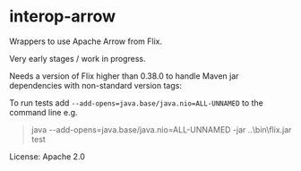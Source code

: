 # interop-arrow

Wrappers to use Apache Arrow from Flix.

Very early stages / work in progress.

Needs a version of Flix higher than 0.38.0 to handle Maven jar dependencies
with non-standard version tags:

To run tests add `--add-opens=java.base/java.nio=ALL-UNNAMED` to the command line e.g.

> java --add-opens=java.base/java.nio=ALL-UNNAMED -jar ..\bin\flix.jar test

License: Apache 2.0
